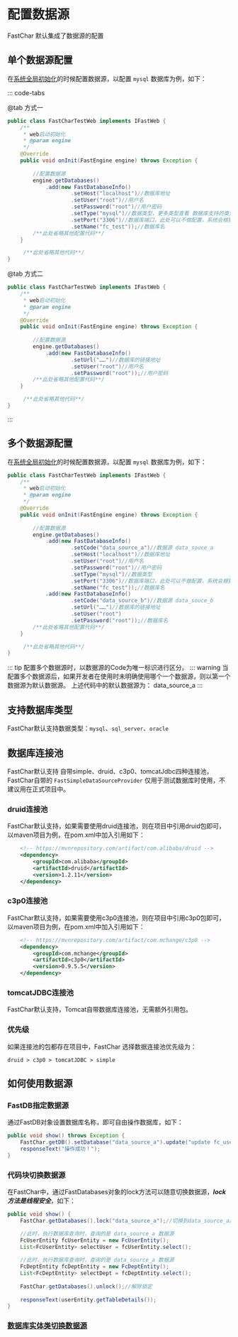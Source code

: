 # 配置数据源

FastChar 默认集成了数据源的配置

## 单个数据源配置

在[系统全局初始化](system-init.md)的时候配置数据源，以配置 `mysql` 数据库为例，如下：


::: code-tabs

@tab 方式一
```java
public class FastCharTestWeb implements IFastWeb {
    /**
     * web启动初始化
     * @param engine
     */
    @Override
    public void onInit(FastEngine engine) throws Exception {
        
        //配置数据源
        engine.getDatabases()
            .add(new FastDatabaseInfo()
                    .setHost("localhost")//数据库地址
                    .setUser("root")//用户名
                    .setPassword("root")//用户密码
                    .setType("mysql")//数据类型，更多类型查看 数据库支持的类型
                    .setPort("3306")//数据库端口，此处可以不做配置，系统会根据数据库类型 设置对应的默认端口
                    .setName("fc_test"));//数据库名
        /**此处省略其他配置代码**/
    }

     /**此处省略其他代码**/
}
```

@tab  方式二
```java
public class FastCharTestWeb implements IFastWeb {
    /**
     * web启动初始化
     * @param engine
     */
    @Override
    public void onInit(FastEngine engine) throws Exception {
        
        //配置数据源
        engine.getDatabases()
            .add(new FastDatabaseInfo()
                    .setUrl("……")//数据库的链接地址
                    .setUser("root")//用户名
                    .setPassword("root"));//用户密码
        /**此处省略其他配置代码**/
    }

     /**此处省略其他代码**/
}
```
:::

## 多个数据源配置

在[系统全局初始化](system-init.md)的时候配置数据源，以配置 `mysql` 数据库为例，如下：

```java
public class FastCharTestWeb implements IFastWeb {
    /**
     * web启动初始化
     * @param engine
     */
    @Override
    public void onInit(FastEngine engine) throws Exception {
        
        //配置数据源
        engine.getDatabases()
            .add(new FastDatabaseInfo()
                    .setCode("data_source_a")//数据源 data_souce_a
                    .setHost("localhost")//数据库地址
                    .setUser("root")//用户名
                    .setPassword("root")//用户密码
                    .setType("mysql")//数据类型
                    .setPort("3306")//数据库端口，此处可以不做配置，系统会根据数据库类型 设置对应的默认端口
                    .setName("fc_test"));//数据库名
            .add(new FastDatabaseInfo()
                    .setCode("data_source_b")//数据源 data_souce_b
                    .setUrl("……")//数据库的链接地址
                    .setUser("root")
                    .setPassword("root"));//数据库名
        /**此处省略其他配置代码**/
    }

     /**此处省略其他代码**/
}
```

::: tip
配置多个数据源时，以数据源的Code为唯一标识进行区分。
::: warning
当配置多个数据源后，如果开发者在使用时未明确使用哪个一个数据源，则以第一个数据源为默认数据源。
上述代码中的默认数据源为： data_source_a
:::




## 支持数据库类型
FastChar默认支持数据类型：`mysql`、`sql_server`、`oracle`


## 数据库连接池
FastChar默认支持 自带simple、druid、c3p0、tomcatJdbc四种连接池，FastChar自带的 `FastSimpleDataSourceProvider`
仅用于测试数据库时使用，不建议用在正式项目中。

### druid连接池
FastChar默认支持，如果需要使用druid连接池，则在项目中引用druid包即可，以maven项目为例，在pom.xml中加入引用如下：
```xml
    <!-- https://mvnrepository.com/artifact/com.alibaba/druid -->
    <dependency>
        <groupId>com.alibaba</groupId>
        <artifactId>druid</artifactId>
        <version>1.2.11</version>
    </dependency>
```

### c3p0连接池
FastChar默认支持，如果需要使用c3p0连接池，则在项目中引用c3p0包即可，以maven项目为例，在pom.xml中加入引用如下：
```xml
    <!-- https://mvnrepository.com/artifact/com.mchange/c3p0 -->
    <dependency>
        <groupId>com.mchange</groupId>
        <artifactId>c3p0</artifactId>
        <version>0.9.5.5</version>
    </dependency>
```

### tomcatJDBC连接池
FastChar默认支持，Tomcat自带数据库连接池，无需额外引用包。

### 优先级
如果连接池的包都存在项目中，FastChar 选择数据连接池优先级为：

`druid > c3p0 > tomcatJDBC > simple`


## 如何使用数据源

### FastDB指定数据源
通过FastDB对象设置数据库名称，即可自由操作数据库，如下：
```java
public void show() throws Exception {
    FastChar.getDB().setDatabase("data_source_a").update("update fc_user set userState=1");
    responseText("操作成功！");
}
```

### 代码块切换数据源

在FastChar中，通过FastDatabases对象的lock方法可以随意切换数据源，**_lock方法是线程安全_**，如下：
```java
public void show() {
    FastChar.getDatabases().lock("data_source_a");//切换到data_source_a数据源并锁定

    //此时，执行数据库查询时，查询的是 data_source_a 数据源
    FcUserEntity fcUserEntity = new FcUserEntity();
    List<FcUserEntity> selectUser = fcUserEntity.select();
    
    //此时，执行数据库查询时，查询的是 data_source_a 数据源
    FcDeptEntity fcDeptEntity = new FcDeptEntity();
    List<FcDeptEntity> selectDept = fcDeptEntity.select();
    
    FastChar.getDatabases().unlock();//解除锁定
    
    responseText(userEntity.getTableDetails());
}
```

### [数据库实体类切换数据源](entity-info.md#指定数据源)

